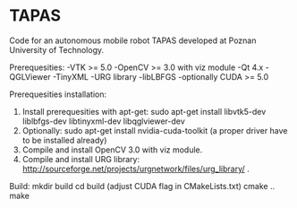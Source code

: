 # TAPAS
Code for an autonomous mobile robot TAPAS developed at Poznan University of Technology.

Prerequesities:
-VTK >= 5.0
-OpenCV >= 3.0 with viz module
-Qt 4.x
-QGLViewer
-TinyXML
-URG library
-libLBFGS
-optionally CUDA >= 5.0

Prerequesities installation:
1. Install prerequesities with apt-get: sudo apt-get install libvtk5-dev liblbfgs-dev libtinyxml-dev libqglviewer-dev
2. Optionally: sudo apt-get install nvidia-cuda-toolkit (a proper driver have to be installed already)
3. Compile and install OpenCV 3.0 with viz module.
4. Compile and install URG library: http://sourceforge.net/projects/urgnetwork/files/urg_library/ .


Build:
mkdir build
cd build
(adjust CUDA flag in CMakeLists.txt)
cmake ..
make
